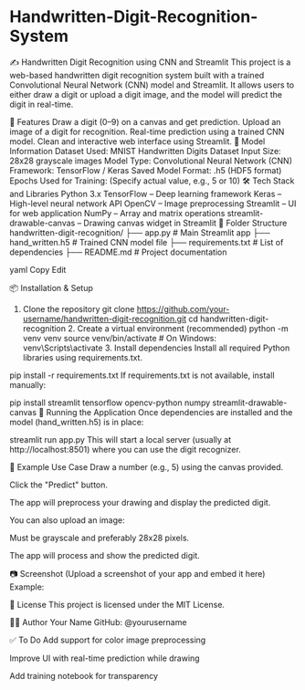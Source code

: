 # Handwritten-Digit-Recognition-System

✍ Handwritten Digit Recognition using CNN and Streamlit
This project is a web-based handwritten digit recognition system built with a trained Convolutional Neural Network (CNN) model and Streamlit. It allows users to either draw a digit or upload a digit image, and the model will predict the digit in real-time.

📌 Features
Draw a digit (0–9) on a canvas and get prediction.
Upload an image of a digit for recognition.
Real-time prediction using a trained CNN model.
Clean and interactive web interface using Streamlit.
🧠 Model Information
Dataset Used: MNIST Handwritten Digits Dataset
Input Size: 28x28 grayscale images
Model Type: Convolutional Neural Network (CNN)
Framework: TensorFlow / Keras
Saved Model Format: .h5 (HDF5 format)
Epochs Used for Training: (Specify actual value, e.g., 5 or 10)
🛠 Tech Stack and Libraries
Python 3.x
TensorFlow – Deep learning framework
Keras – High-level neural network API
OpenCV – Image preprocessing
Streamlit – UI for web application
NumPy – Array and matrix operations
streamlit-drawable-canvas – Drawing canvas widget in Streamlit
📁 Folder Structure
handwritten-digit-recognition/ ├── app.py # Main Streamlit app ├── hand_written.h5 # Trained CNN model file ├── requirements.txt # List of dependencies ├── README.md # Project documentation

yaml Copy Edit

📦 Installation & Setup
1. Clone the repository
git clone https://github.com/your-username/handwritten-digit-recognition.git cd handwritten-digit-recognition 2. Create a virtual environment (recommended) python -m venv venv source venv/bin/activate # On Windows: venv\Scripts\activate 3. Install dependencies Install all required Python libraries using requirements.txt.

pip install -r requirements.txt If requirements.txt is not available, install manually:

pip install streamlit tensorflow opencv-python numpy streamlit-drawable-canvas 🚀 Running the Application Once dependencies are installed and the model (hand_written.h5) is in place:

streamlit run app.py This will start a local server (usually at http://localhost:8501) where you can use the digit recognizer.

🧪 Example Use Case Draw a number (e.g., 5) using the canvas provided.

Click the "Predict" button.

The app will preprocess your drawing and display the predicted digit.

You can also upload an image:

Must be grayscale and preferably 28x28 pixels.

The app will process and show the predicted digit.

📷 Screenshot (Upload a screenshot of your app and embed it here) Example:

🔐 License This project is licensed under the MIT License.

🙋‍♂ Author Your Name GitHub: @yourusername

✅ To Do Add support for color image preprocessing

Improve UI with real-time prediction while drawing

Add training notebook for transparency
